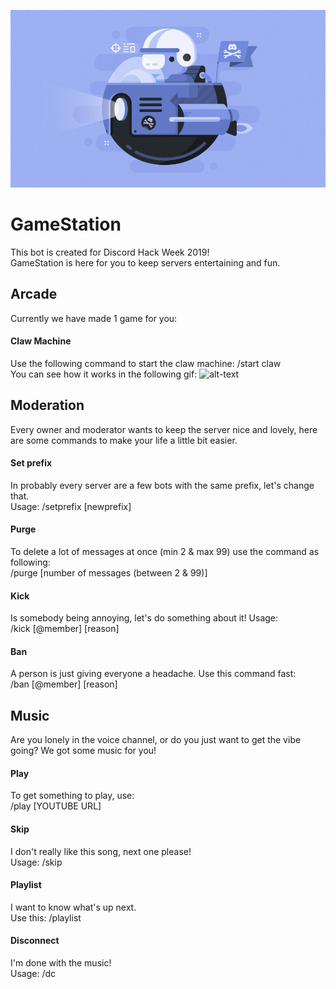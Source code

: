 ![alt-text](https://github.com/broodroosterdev/hackweek/blob/master/pictures/hack_wump_ship.png "Discord Hack Week 2019")

# GameStation
This bot is created for Discord Hack Week 2019!  
GameStation is here for you to keep servers entertaining and fun.

## Arcade
Currently we have made 1 game for you:
#### Claw Machine
Use the following command to start the claw machine: /start claw  
You can see how it works in the following gif:
![alt-text](https://github.com/broodroosterdev/hackweek/blob/master/pictures/claw.gif "Claw Gif")

## Moderation
Every owner and moderator wants to keep the server nice and lovely, here are some commands to make your life a little bit easier.
#### Set prefix
In probably every server are a few bots with the same prefix, let's change that.  
Usage: /setprefix [newprefix]
#### Purge
To delete a lot of messages at once (min 2 & max 99) use the command as following:  
/purge [number of messages (between 2 & 99)]
#### Kick
Is somebody being annoying, let's do something about it! Usage:  
/kick [@member] [reason]
#### Ban
A person is just giving everyone a headache. Use this command fast:  
/ban [@member] [reason]

## Music
Are you lonely in the voice channel, or do you just want to get the vibe going? We got some music for you!
#### Play
To get something to play, use:  
/play [YOUTUBE URL]
#### Skip
I don't really like this song, next one please!   
Usage: /skip
#### Playlist
I want to know what's up next.  
Use this: /playlist
#### Disconnect
I'm done with the music!  
Usage: /dc